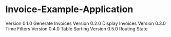 # Invoice-Example-Application
Version 0.1.0 Generate Invoices
Version 0.2.0 Display Invoices
Version 0.3.0 Time Filters
Version 0.4.0 Table Sorting
Version 0.5.0 Routing State
